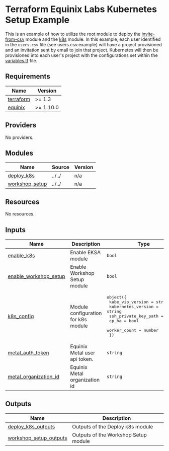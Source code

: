 # Terraform Equinix Labs Kubernetes Setup Example

This is an example of how to utilize the root module to deploy the [invite-from-csv](https://github.com/equinix-labs/terraform-equinix-labs/tree/main/modules/invite-from-csv) module and the [k8s](https://github.com/equinix-labs/terraform-equinix-labs/tree/main/modules/k8s) module. In this example, each user identified in the `users.csv` file (see users.csv.example) will have a project provisioned and an invitation sent by email to join that project. Kubernetes will then be provisioned into each user's project with the configurations set within the [variables.tf](./variables.tf) file.

<!-- BEGIN_TF_DOCS -->
## Requirements

| Name | Version |
|------|---------|
| <a name="requirement_terraform"></a> [terraform](#requirement\_terraform) | >= 1.3 |
| <a name="requirement_equinix"></a> [equinix](#requirement\_equinix) | >= 1.10.0 |

## Providers

No providers.

## Modules

| Name | Source | Version |
|------|--------|---------|
| <a name="module_deploy_k8s"></a> [deploy\_k8s](#module\_deploy\_k8s) | ../../ | n/a |
| <a name="module_workshop_setup"></a> [workshop\_setup](#module\_workshop\_setup) | ../../ | n/a |

## Resources

No resources.

## Inputs

| Name | Description | Type | Default | Required |
|------|-------------|------|---------|:--------:|
| <a name="input_enable_k8s"></a> [enable\_k8s](#input\_enable\_k8s) | Enable EKSA module | `bool` | `true` | no |
| <a name="input_enable_workshop_setup"></a> [enable\_workshop\_setup](#input\_enable\_workshop\_setup) | Enable Workshop Setup module | `bool` | `true` | no |
| <a name="input_k8s_config"></a> [k8s\_config](#input\_k8s\_config) | Module configuration for k8s module | <pre>object({<br>    kube_vip_version     = string<br>    kubernetes_version   = string<br>    ssh_private_key_path = string<br>    cp_ha                = bool<br>    worker_count         = number<br>  })</pre> | <pre>{<br>  "cp_ha": true,<br>  "kube_vip_version": "v0.6.2",<br>  "kubernetes_version": "v1.27.5",<br>  "ssh_private_key_path": "",<br>  "worker_count": 1<br>}</pre> | no |
| <a name="input_metal_auth_token"></a> [metal\_auth\_token](#input\_metal\_auth\_token) | Equinix Metal user api token. | `string` | n/a | yes |
| <a name="input_metal_organization_id"></a> [metal\_organization\_id](#input\_metal\_organization\_id) | Equinix Metal organization id | `string` | n/a | yes |

## Outputs

| Name | Description |
|------|-------------|
| <a name="output_deploy_k8s_outputs"></a> [deploy\_k8s\_outputs](#output\_deploy\_k8s\_outputs) | Outputs of the Deploy k8s module |
| <a name="output_workshop_setup_outputs"></a> [workshop\_setup\_outputs](#output\_workshop\_setup\_outputs) | Outputs of the Workshop Setup module |
<!-- END_TF_DOCS -->
